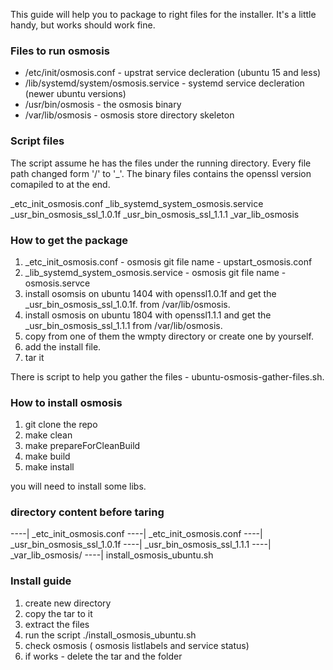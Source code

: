 This guide will help you to package to right files for the installer.
It's a little handy, but works should work fine.

### Files to run osmosis

 - /etc/init/osmosis.conf - upstrat service decleration (ubuntu 15 and
   less) 
  - /lib/systemd/system/osmosis.service - systemd service
   decleration (newer ubuntu versions)
   - /usr/bin/osmosis - the osmosis binary
   - /var/lib/osmosis - osmosis store directory skeleton
   

### Script files
The script assume he has the files under the running directory.
Every file path changed form '/' to '_'.
The binary files contains the openssl version comapiled to at the end.

_etc_init_osmosis.conf
_lib_systemd_system_osmosis.service
_usr_bin_osmosis_ssl_1.0.1f
_usr_bin_osmosis_ssl_1.1.1
_var_lib_osmosis

### How to get the package
1. _etc_init_osmosis.conf - osmosis git file name - upstart_osmosis.conf
2. _lib_systemd_system_osmosis.service - osmosis git file name - osmosis.servce
3. install osomsis on ubuntu 1404 with openssl1.0.1f and get the _usr_bin_osmosis_ssl_1.0.1f. from /var/lib/osmosis.
4. install osmosis on ubuntu 1804 with openssl1.1.1 and get the _usr_bin_osmosis_ssl_1.1.1 from /var/lib/osmosis.
5. copy from one of them the wmpty directory or create one by yourself.
6. add the install file.
7. tar it

There is script to help you gather the files - ubuntu-osmosis-gather-files.sh.

### How to install osmosis
1. git clone the repo
2. make clean
3. make prepareForCleanBuild
4. make build
5. make install

you will need to install some libs.

### directory content before taring

----| _etc_init_osmosis.conf
----| _etc_init_osmosis.conf
----| _usr_bin_osmosis_ssl_1.0.1f
----| _usr_bin_osmosis_ssl_1.1.1
----| _var_lib_osmosis/
----| install_osmosis_ubuntu.sh


### Install guide
1. create new directory
2. copy the tar to it
3. extract the files
4. run the script ./install_osmosis_ubuntu.sh
5. check osmosis ( osmosis listlabels and service status)
6. if works - delete the tar and the folder

